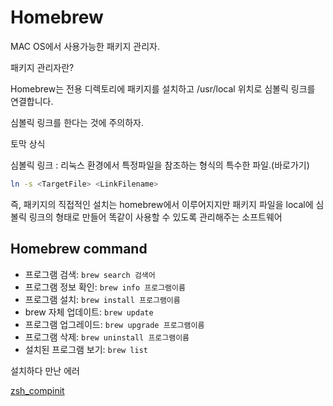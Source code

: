 # Homebrew

MAC OS에서 사용가능한 패키지 관리자.

패키지 관리자란?

Homebrew는 전용 디렉토리에 패키지를 설치하고 /usr/local 위치로 심볼릭 링크를 연결합니다.

심볼릭 링크를 한다는 것에 주의하자.

토막 상식

심볼릭 링크 : 리눅스 환경에서 특정파일을 참조하는 형식의 특수한 파일.(바로가기)

```bash
ln -s <TargetFile> <LinkFilename>
```

즉, 패키지의 직접적인 설치는 homebrew에서 이루어지지만 패키지 파일을 local에 심볼릭 링크의 형태로 만들어 똑같이 사용할 수 있도록 관리해주는 소프트웨어

## Homebrew command

- 프로그램 검색: `brew search 검색어`
- 프로그램 정보 확인: `brew info 프로그램이름`
- 프로그램 설치: `brew install 프로그램이름`
- brew 자체 업데이트: `brew update`
- 프로그램 업그레이드: `brew upgrade 프로그램이름`
- 프로그램 삭제: `brew uninstall 프로그램이름`
- 설치된 프로그램 보기: `brew list`

설치하다 만난 에러

[zsh_compinit](../ErrorCase/zsh_compinit.md)